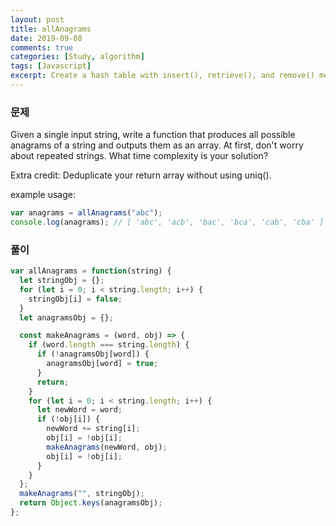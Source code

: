 ```yaml
---
layout: post
title: allAnagrams
date: 2019-09-08
comments: true
categories: [Study, algorithm]
tags: [Javascript]
excerpt: Create a hash table with insert(), retrieve(), and remove() methods. Be sure to handle hashing collisions correctly.
---
```


### 문제

Given a single input string, write a function that produces all possible anagrams of a string and outputs them as an array. At first, don't worry about repeated strings. What time complexity is your solution?

Extra credit: Deduplicate your return array without using uniq().

example usage:

```javascript
var anagrams = allAnagrams("abc");
console.log(anagrams); // [ 'abc', 'acb', 'bac', 'bca', 'cab', 'cba' ]
```

### 풀이

```javascript
var allAnagrams = function(string) {
  let stringObj = {};
  for (let i = 0; i < string.length; i++) {
    stringObj[i] = false;
  }
  let anagramsObj = {};

  const makeAnagrams = (word, obj) => {
    if (word.length === string.length) {
      if (!anagramsObj[word]) {
        anagramsObj[word] = true;
      }
      return;
    }
    for (let i = 0; i < string.length; i++) {
      let newWord = word;
      if (!obj[i]) {
        newWord += string[i];
        obj[i] = !obj[i];
        makeAnagrams(newWord, obj);
        obj[i] = !obj[i];
      }
    }
  };
  makeAnagrams("", stringObj);
  return Object.keys(anagramsObj);
};
```
